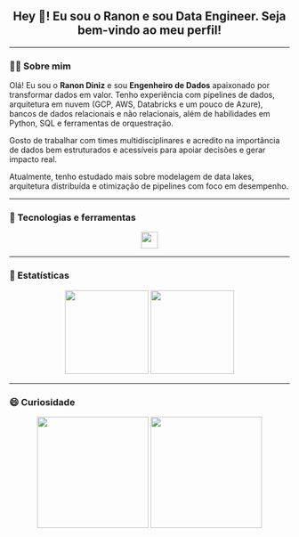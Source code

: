 <h2 align="center">Hey 👋! Eu sou o Ranon e sou Data Engineer. Seja bem-vindo ao meu perfil!</h2>

---

### 🧑‍💻 Sobre mim

Olá! Eu sou o **Ranon Diniz** e sou **Engenheiro de Dados** apaixonado por transformar dados em valor. Tenho experiência com pipelines de dados, arquitetura em nuvem (GCP, AWS, Databricks e um pouco de Azure), bancos de dados relacionais e não relacionais, além de habilidades em Python, SQL e ferramentas de orquestração.

Gosto de trabalhar com times multidisciplinares e acredito na importância de dados bem estruturados e acessíveis para apoiar decisões e gerar impacto real.

Atualmente, tenho estudado mais sobre modelagem de data lakes, arquitetura distribuída e otimização de pipelines com foco em desempenho.


---

### 🧰 Tecnologias e ferramentas

<div align="center">
  <img src="https://skillicons.dev/icons?i=py,java,html,css,js,react,mysql,postgres,gcp,aws,jenkins,docker,git,github,jest" height="30" />
</div>

---

### 🎯 Estatísticas

<div align="center">
  <img src="https://github-readme-stats.vercel.app/api?username=ranondiniz&show_icons=true&theme=dracula&count_private=true&include_all_commits=true&hide_border=false" height="150" />
  <img src="https://github-readme-stats.vercel.app/api/top-langs?username=ranondiniz&layout=compact&langs_count=5&theme=dracula&hide_border=false" height="150" />
</div>

---

### 😄 Curiosidade

<div align="center">
  <img src="https://i.giphy.com/media/6xE1FNcorRInS/giphy.gif" width="200px" />
  <img src="https://i.giphy.com/media/MC6eSuC3yypCU/giphy.gif" width="200px" />
</div>
